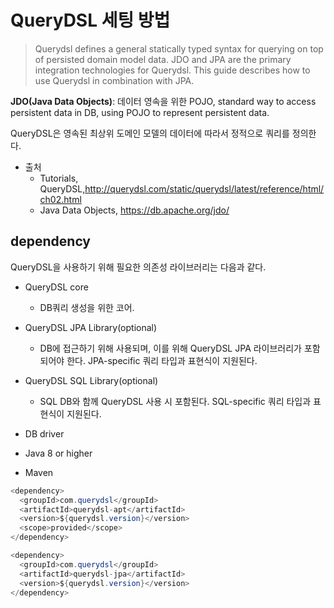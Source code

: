 # QueryDSL 세팅 방법

> Querydsl defines a general statically typed syntax for querying on top of persisted domain model data. JDO and JPA are the primary integration technologies for Querydsl. This guide describes how to use Querydsl in combination with JPA.

**JDO(Java Data Objects)**: 데이터 영속을 위한 POJO, standard way to access persistent data in DB, using POJO to represent persistent data.

QueryDSL은 영속된 최상위 도메인 모델의 데이터에 따라서 정적으로 쿼리를 정의한다. 


- 출처
    - Tutorials, QueryDSL,http://querydsl.com/static/querydsl/latest/reference/html/ch02.html
    - Java Data Objects, https://db.apache.org/jdo/


## dependency

QueryDSL을 사용하기 위해 필요한 의존성 라이브러리는 다음과 같다.

- QueryDSL core
    - DB쿼리 생성을 위한 코어.
- QueryDSL JPA Library(optional)
    - DB에 접근하기 위해 사용되며, 이를 위해 QueryDSL JPA 라이브러리가 포함되어야 한다. JPA-specific 쿼리 타입과 표현식이 지원된다.
- QueryDSL SQL Library(optional)
    - SQL DB와 함께 QueryDSL 사용 시 포함된다. SQL-specific 쿼리 타입과 표현식이 지원된다.
- DB driver
- Java 8 or higher




- Maven

```Java
<dependency>
  <groupId>com.querydsl</groupId>
  <artifactId>querydsl-apt</artifactId>
  <version>${querydsl.version}</version>
  <scope>provided</scope>
</dependency>

<dependency>
  <groupId>com.querydsl</groupId>
  <artifactId>querydsl-jpa</artifactId>
  <version>${querydsl.version}</version>
</dependency>
```

```

```